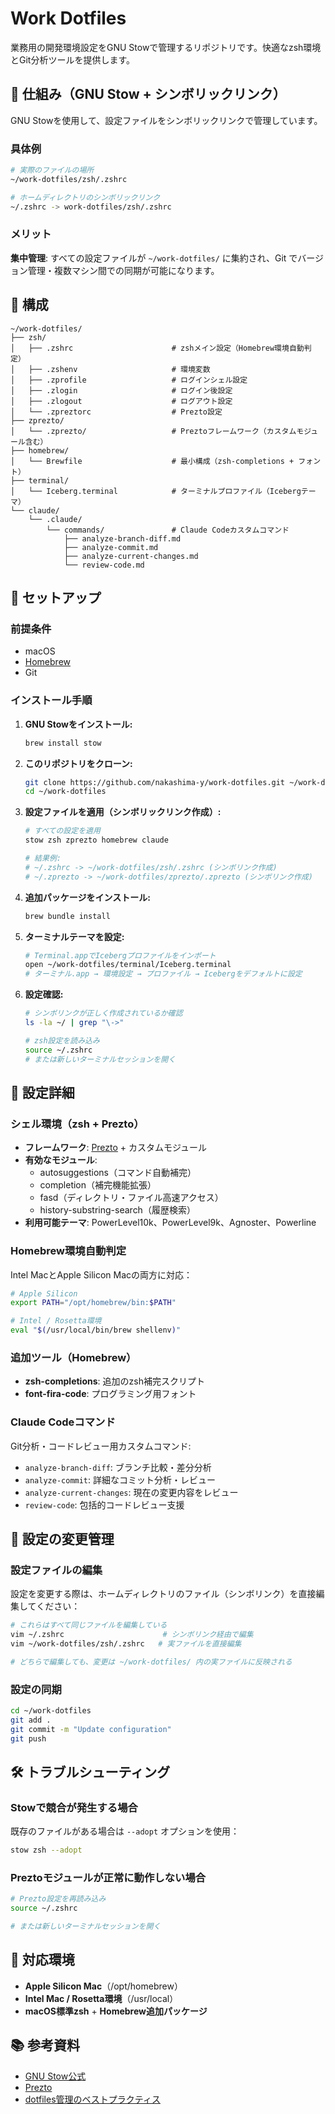 # Work Dotfiles

業務用の開発環境設定をGNU Stowで管理するリポジトリです。快適なzsh環境とGit分析ツールを提供します。

## 🔗 仕組み（GNU Stow + シンボリックリンク）

GNU Stowを使用して、設定ファイルをシンボリックリンクで管理しています。

### 具体例
```bash
# 実際のファイルの場所
~/work-dotfiles/zsh/.zshrc

# ホームディレクトリのシンボリックリンク
~/.zshrc -> work-dotfiles/zsh/.zshrc
```

### メリット
**集中管理**: すべての設定ファイルが `~/work-dotfiles/` に集約され、Git でバージョン管理・複数マシン間での同期が可能になります。

## 📁 構成

```
~/work-dotfiles/
├── zsh/
│   ├── .zshrc                      # zshメイン設定（Homebrew環境自動判定）
│   ├── .zshenv                     # 環境変数
│   ├── .zprofile                   # ログインシェル設定
│   ├── .zlogin                     # ログイン後設定
│   ├── .zlogout                    # ログアウト設定
│   └── .zpreztorc                  # Prezto設定
├── zprezto/
│   └── .zprezto/                   # Preztoフレームワーク（カスタムモジュール含む）
├── homebrew/
│   └── Brewfile                    # 最小構成（zsh-completions + フォント）
├── terminal/
│   └── Iceberg.terminal            # ターミナルプロファイル（Icebergテーマ）
└── claude/
    └── .claude/
        └── commands/               # Claude Codeカスタムコマンド
            ├── analyze-branch-diff.md
            ├── analyze-commit.md
            ├── analyze-current-changes.md
            └── review-code.md
```

## 🚀 セットアップ

### 前提条件
- macOS
- [Homebrew](https://brew.sh/)
- Git

### インストール手順

1. **GNU Stowをインストール:**
   ```bash
   brew install stow
   ```

2. **このリポジトリをクローン:**
   ```bash
   git clone https://github.com/nakashima-y/work-dotfiles.git ~/work-dotfiles
   cd ~/work-dotfiles
   ```

3. **設定ファイルを適用（シンボリックリンク作成）:**
   ```bash
   # すべての設定を適用
   stow zsh zprezto homebrew claude
   
   # 結果例:
   # ~/.zshrc -> ~/work-dotfiles/zsh/.zshrc (シンボリンク作成)
   # ~/.zprezto -> ~/work-dotfiles/zprezto/.zprezto (シンボリンク作成)
   ```

4. **追加パッケージをインストール:**
   ```bash
   brew bundle install
   ```

5. **ターミナルテーマを設定:**
   ```bash
   # Terminal.appでIcebergプロファイルをインポート
   open ~/work-dotfiles/terminal/Iceberg.terminal
   # ターミナル.app → 環境設定 → プロファイル → Icebergをデフォルトに設定
   ```

6. **設定確認:**
   ```bash
   # シンボリンクが正しく作成されているか確認
   ls -la ~/ | grep "\->"
   
   # zsh設定を読み込み
   source ~/.zshrc
   # または新しいターミナルセッションを開く
   ```

## 🔧 設定詳細

### シェル環境（zsh + Prezto）
- **フレームワーク**: [Prezto](https://github.com/sorin-ionescu/prezto) + カスタムモジュール
- **有効なモジュール**: 
  - autosuggestions（コマンド自動補完）
  - completion（補完機能拡張）
  - fasd（ディレクトリ・ファイル高速アクセス）
  - history-substring-search（履歴検索）
- **利用可能テーマ**: PowerLevel10k、PowerLevel9k、Agnoster、Powerline

### Homebrew環境自動判定
Intel MacとApple Silicon Macの両方に対応：
```bash
# Apple Silicon
export PATH="/opt/homebrew/bin:$PATH"

# Intel / Rosetta環境
eval "$(/usr/local/bin/brew shellenv)"
```

### 追加ツール（Homebrew）
- **zsh-completions**: 追加のzsh補完スクリプト
- **font-fira-code**: プログラミング用フォント

### Claude Codeコマンド
Git分析・コードレビュー用カスタムコマンド:
- `analyze-branch-diff`: ブランチ比較・差分分析
- `analyze-commit`: 詳細なコミット分析・レビュー
- `analyze-current-changes`: 現在の変更内容をレビュー
- `review-code`: 包括的コードレビュー支援

## 🔄 設定の変更管理

### 設定ファイルの編集
設定を変更する際は、ホームディレクトリのファイル（シンボリンク）を直接編集してください：
```bash
# これらはすべて同じファイルを編集している
vim ~/.zshrc                      # シンボリンク経由で編集
vim ~/work-dotfiles/zsh/.zshrc   # 実ファイルを直接編集

# どちらで編集しても、変更は ~/work-dotfiles/ 内の実ファイルに反映される
```

### 設定の同期
```bash
cd ~/work-dotfiles
git add .
git commit -m "Update configuration"
git push
```

## 🛠️ トラブルシューティング

### Stowで競合が発生する場合
既存のファイルがある場合は `--adopt` オプションを使用：
```bash
stow zsh --adopt
```

### Preztoモジュールが正常に動作しない場合
```bash
# Prezto設定を再読み込み
source ~/.zshrc

# または新しいターミナルセッションを開く
```

## 🎯 対応環境
- **Apple Silicon Mac**（/opt/homebrew）
- **Intel Mac / Rosetta環境**（/usr/local）
- **macOS標準zsh** + **Homebrew追加パッケージ**

## 📚 参考資料
- [GNU Stow公式](https://www.gnu.org/software/stow/)
- [Prezto](https://github.com/sorin-ionescu/prezto)
- [dotfiles管理のベストプラクティス](https://dotfiles.github.io/)